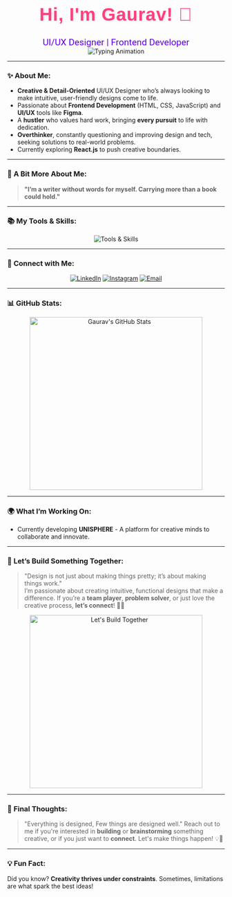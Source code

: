 <div align="center">
  <h1 style="font-family: 'Montserrat', sans-serif; color: #ff4081; font-size: 3em; letter-spacing: 1px; text-shadow: 2px 2px 5px rgba(0, 0, 0, 0.1);">Hi, I'm Gaurav! 👋</h1>
  
  <div style="font-size: 1.5em; color: #6200ea; font-family: 'Roboto', sans-serif;">
    UI/UX Designer | Frontend Developer
  </div>

  <!-- Typing Animation -->
  <img src="https://readme-typing-svg.demolab.com?font=Fira+Code&size=30&pause=1000&color=FF4081&width=435&lines=UI%2FUX+Designer;Frontend+Developer;Creative+Mind" alt="Typing Animation" />
</div>

---

### ✨ **About Me**:

- **Creative & Detail-Oriented** UI/UX Designer who’s always looking to make intuitive, user-friendly designs come to life.
- Passionate about **Frontend Development** (HTML, CSS, JavaScript) and **UI/UX** tools like **Figma**.
- A **hustler** who values hard work, bringing **every pursuit** to life with dedication.
- **Overthinker**, constantly questioning and improving design and tech, seeking solutions to real-world problems.
- Currently exploring **React.js** to push creative boundaries.

---

### 🎯 **A Bit More About Me**:

> **"I’m a writer without words for myself. Carrying more than a book could hold."**

---

### 📚 **My Tools & Skills**:

<p align="center">
  <img src="https://skillicons.dev/icons?i=figma,html,css,js,react,git,python,java,c,cplusplus,canva&perline=10&animation=true" alt="Tools & Skills" />
</p>

---

### 🔗 **Connect with Me**:

<p align="center">
  <a href="https://www.linkedin.com/in/gaurav-mishra-2668691b3/" target="_blank"><img src="https://img.shields.io/badge/LinkedIn-0A66C2?style=for-the-badge&logo=linkedin&logoColor=white" alt="LinkedIn" /></a>
  <a href="https://www.instagram.com/_mishraagaurav/" target="_blank"><img src="https://img.shields.io/badge/Instagram-E4405F?style=for-the-badge&logo=instagram&logoColor=white" alt="Instagram" /></a>
  <a href="mailto:gaurav84294372@gmail.com"><img src="https://img.shields.io/badge/Gmail-D14836?style=for-the-badge&logo=gmail&logoColor=white" alt="Email" /></a>
</p>

---

### 📊 **GitHub Stats**:

<p align="center">
  <img src="https://github-readme-stats.vercel.app/api?username=gauravMishra08&show_icons=true&theme=radical&count_private=true" alt="Gaurav's GitHub Stats" width="400" />
</p>

---

### 🌍 **What I’m Working On**:

- Currently developing **UNISPHERE** - A platform for creative minds to collaborate and innovate.

---

### 🚀 **Let’s Build Something Together**:

> "Design is not just about making things pretty; it’s about making things work."  
> I’m passionate about creating intuitive, functional designs that make a difference. If you’re a **team player**, **problem solver**, or just love the creative process, **let’s connect**! 🎨✨

<p align="center">
  <img src="https://media.giphy.com/media/v1.Y2lkPTc5MGI3NjExZDZkNzVjNjdiNzI1NTU3ZjFkMDE0ZTc4OTg4OGYwNzMwYjJlYmNhMCZjdD1n/6u6jGz7f61g0EwAzC6/giphy.gif" alt="Let's Build Together" width="400" />
</p>

---

### 🧠 **Final Thoughts**:

> "Everything is designed, Few things are designed well."
> Reach out to me if you're interested in **building** or **brainstorming** something creative, or if you just want to **connect**. Let's make things happen! 💡🚀

---

### 💡 **Fun Fact**:

Did you know? **Creativity thrives under constraints**. Sometimes, limitations are what spark the best ideas!
